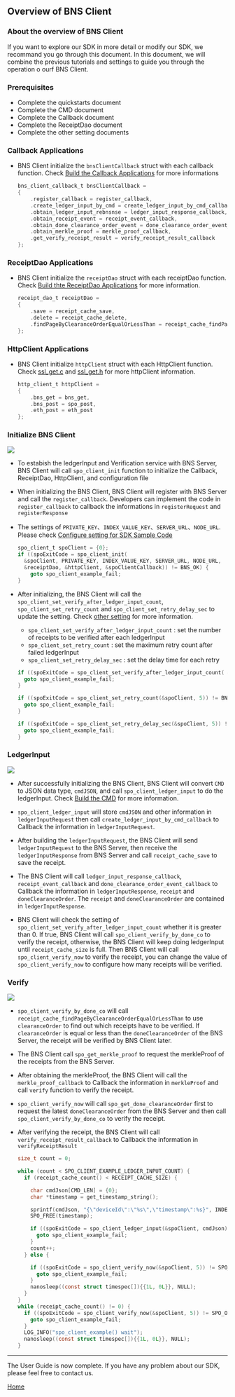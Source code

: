 ## Overview of BNS Client

### About the overview of BNS Client

If you want to explore our SDK in more detail or modify our SDK, we recommand you go through this document. In this document, we will combine the previous tutorials and settings to guide you through the operation o ourf BNS Client.

### Prerequisites

- Complete the quickstarts document
- Complete the CMD document
- Complete the Callback document
- Complete the ReceiptDao document
- Complete the other setting documents

### Callback Applications

- BNS Client initialize the `bnsClientCallback` struct with each callback function. Check [Build the Callback Applications](./callback_en.md) for more informations
  
  ```C
  bns_client_callback_t bnsClientCallback = 
  {
      .register_callback = register_callback,
      .create_ledger_input_by_cmd = create_ledger_input_by_cmd_callback,
      .obtain_ledger_input_rebnsnse = ledger_input_response_callback,
      .obtain_receipt_event = receipt_event_callback,
      .obtain_done_clearance_order_event = done_clearance_order_event_callback,
      .obtain_merkle_proof = merkle_proof_callback,
      .get_verify_receipt_result = verify_receipt_result_callback
  };
  ```

### ReceiptDao Applications

- BNS Client initialize the `receiptDao` struct with each receiptDao function. Check [Build thte ReceiptDao Applications](receiptDao_en.md) for more information.

  ```C
  receipt_dao_t receiptDao = 
  {
      .save = receipt_cache_save,
      .delete = receipt_cache_delete,
      .findPageByClearanceOrderEqualOrLessThan = receipt_cache_findPageByClearanceOrderEqualOrLessThan
  };
  ```

### HttpClient Applications

- BNS Client initialize `httpClient` struct with each HttpClient function. Check [ssl_get.c](../example/bns-client-example/ssl_get.c) and [ssl_get.h](../example/bns-client-example/ssl_get.h) for more httpClient information.

  ```C
  http_client_t httpClient = 
  {
      .bns_get = bns_get, 
      .bns_post = spo_post, 
      .eth_post = eth_post
  };
  ```

### Initialize BNS Client

![](../image/spo_client_init.png)

- To estabish the ledgerInput and Verification service with BNS Server, BNS Client will call `spo_client_init` function to initialize the Callback, ReceiptDao, HttpClient, and configuration file

- When initializing the BNS Client, BNS Client will register with BNS Server and call the `register_callback`. Developers can implement the code in `register_callback` to callback the informations in `registerRequest` and `registerResponse`
  
- The settings of `PRIVATE_KEY`、`INDEX_VALUE_KEY`、`SERVER_URL`、`NODE_URL`. Please check [Configure setting for SDK Sample Code](./quick_start_en.md)

  ```C
  spo_client_t spoClient = {0};
  if ((spoExitCode = spo_client_init(
    &spoClient, PRIVATE_KEY, INDEX_VALUE_KEY, SERVER_URL, NODE_URL,
    &receiptDao, &httpClient, &spoClientCallback)) != BNS_OK) {
      goto spo_client_example_fail;
  }
  
  ```

- After initializing, the BNS Client will call the `spo_client_set_verify_after_ledger_input_count`, `spo_client_set_retry_count` and `spo_client_set_retry_delay_sec` to update the setting. Check [other setting](./other_setting_en.md) for more information.

  - `spo_client_set_verify_after_ledger_input_count` : set the number of receipts to be verified after each ledgerInput
  - `spo_client_set_retry_count` : set the maximum retry count after failed ledgerInput
  - `spo_client_set_retry_delay_sec` : set the delay time for each retry

  ```C
  if ((spoExitCode = spo_client_set_verify_after_ledger_input_count( &spoClient, 2)) != BNS_OK) {
    goto spo_client_example_fail;
  }

  if ((spoExitCode = spo_client_set_retry_count(&spoClient, 5)) != BNS_OK) {
    goto spo_client_example_fail;
  }

  if ((spoExitCode = spo_client_set_retry_delay_sec(&spoClient, 5)) != BNS_OK) {
    goto spo_client_example_fail;
  }
  ```

### LedgerInput

![](../image/spo_client_ldeger_input.png)

- After successfully initializing the BNS Client, BNS Client will convert `CMD` to JSON data type, `cmdJSON`, and call `spo_client_ledger_input` to do the ledgerInput. Check [Build the CMD](./cmd_en.md) for more information.

- `spo_client_ledger_input` will store `cmdJSON` and other information in `ledgerInputRequest` then call `create_ledger_input_by_cmd_callback` to Callback the information in `ledgerInputRequest`.

- After building the `ledgerInputRequest`, the BNS Client will send `ledgerInputRequest` to the BNS Server, then receive the `ledgerInputResponse` from BNS Server and call `receipt_cache_save` to save the receipt.

- The BNS Client will call `ledger_input_response_callback`, `receipt_event_callback` and  `done_clearance_order_event_callback` to Callback the information in `ledgerInputResponse`, `receipt` and `doneClearanceOrder`. The `receipt` and `doneClearanceOrder` are contained in `ledgerInputResponse`.

- BNS Client will check the setting of `spo_client_set_verify_after_ledger_input_count` whether it is greater than 0. If true, BNS Client will call `spo_client_verify_by_done_co` to verify the receipt, otherwise, the BNS Client will keep doing ledgerInput until `receipt_cache_size` is full. Then BNS Client will call `spo_client_verify_now` to verify the receipt, you can change the value of `spo_client_verify_now` to configure how many receipts will be verified.

### Verify

![](../image/spo_client_verify.png)

- `spo_client_verify_by_done_co` will call `receipt_cache_findPageByClearanceOrderEqualOrLessThan`  to use `clearanceOrder` to find out which receipts have to be verified. If `clearanceOrder` is equal or less than the `doneClearanceOrder` of the BNS Server, the receipt will be verified by BNS Client later.

- The BNS Client call `spo_get_merkle_proof` to request the merkleProof of the receipts from the BNS Server.

- After obtaining the merkleProof, the BNS Client will call the `merkle_proof_callback` to Callback the information in `merkleProof` and call `verify` function to verify the receipt.

- `spo_client_verify_now` will call `spo_get_done_clearanceOrder` first to request the latest `doneClearanceOrder` from the BNS Server and then call `spo_client_verify_by_done_co` to verify the receipt.

- After verifying the receipt, the BNS Client will call `verify_receipt_result_callback` to Callback the information in `verifyReceiptResult`

  ```C
  size_t count = 0;

  while (count < SPO_CLIENT_EXAMPLE_LEDGER_INPUT_COUNT) {
    if (receipt_cache_count() < RECEIPT_CACHE_SIZE) {

      char cmdJson[CMD_LEN] = {0};
      char *timestamp = get_timestamp_string();

      sprintf(cmdJson, "{\"deviceId\":\"%s\",\"timestamp\":%s}", INDEX_VALUE_KEY, timestamp);
      SPO_FREE(timestamp);

      if ((spoExitCode = spo_client_ledger_input(&spoClient, cmdJson)) != SPO_OK) {
        goto spo_client_example_fail;
      }
      count++;
    } else {

      if ((spoExitCode = spo_client_verify_now(&spoClient, 5)) != SPO_OK) {
        goto spo_client_example_fail;
      }
      nanosleep((const struct timespec[]){{1L, 0L}}, NULL);
    }
  }
  while (receipt_cache_count() != 0) {
    if ((spoExitCode = spo_client_verify_now(&spoClient, 5)) != SPO_OK) {
      goto spo_client_example_fail;
    }
    LOG_INFO("spo_client_example() wait");
    nanosleep((const struct timespec[]){{1L, 0L}}, NULL);
  }
  ```

----

The User Guide is now complete. If you have any problem about our SDK, please feel free to contact us.

[Home](../README.md)
